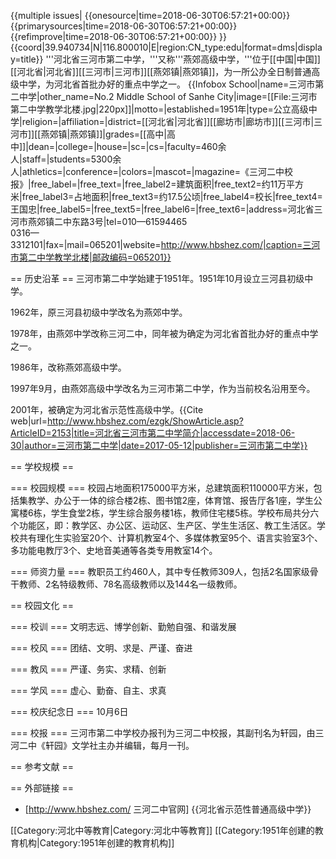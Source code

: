 {{multiple issues|
{{onesource|time=2018-06-30T06:57:21+00:00}}
{{primarysources|time=2018-06-30T06:57:21+00:00}}
{{refimprove|time=2018-06-30T06:57:21+00:00}}
}}
{{coord|39.940734|N|116.800010|E|region:CN_type:edu|format=dms|display=title}}
'''河北省三河市第二中学，'''又称'''燕郊高级中学，'''位于[[中国|中国]][[河北省|河北省]][[三河市|三河市]][[燕郊镇|燕郊镇]]，为一所公办全日制普通高级中学，为河北省首批办好的重点中学之一。
{{Infobox School|name=三河市第二中学|other_name=No.2 Middle School of Sanhe City|image=[[File:三河市第二中学教学北楼.jpg|220px]]|motto=|established=1951年|type=公立高级中学|religion=|affiliation=|district=[[河北省|河北省]][[廊坊市|廊坊市]][[三河市|三河市]][[燕郊镇|燕郊镇]]|grades=[[高中|高中]]|dean=|college=|house=|sc=|cs=|faculty=460余人|staff=|students=5300余人|athletics=|conference=|colors=|mascot=|magazine=《三河二中校报》|free_label=|free_text=|free_label2=建筑面积|free_text2=约11万平方米|free_label3=占地面积|free_text3=约17.5公顷|free_label4=校长|free_text4=王国忠|free_label5=|free_text5=|free_label6=|free_text6=|address=河北省三河市燕郊镇二中东路3号|tel=010—61594465<br />0316—3312101|fax=|mail=065201|website=http://www.hbshez.com/|caption=三河市第二中学教学北楼|邮政编码=065201}}

== 历史沿革 ==
三河市第二中学始建于1951年。1951年10月设立三河县初级中学。

1962年，原三河县初级中学改名为燕郊中学。

1978年，由燕郊中学改称三河二中，同年被为确定为河北省首批办好的重点中学之一。

1986年，改称燕郊高级中学。

1997年9月，由燕郊高级中学改名为三河市第二中学，作为当前校名沿用至今。

2001年，被确定为河北省示范性高级中学。<ref>{{Cite web|url=http://www.hbshez.com/ezgk/ShowArticle.asp?ArticleID=2153|title=河北省三河市第二中学简介|accessdate=2018-06-30|author=三河市第二中学|date=2017-05-12|publisher=三河市第二中学}}</ref>

== 学校规模 ==

=== 校园规模 ===
校园占地面积175000平方米，总建筑面积110000平方米，包括集教学、办公于一体的综合楼2栋、图书馆2座，体育馆、报告厅各1座，学生公寓楼6栋，学生食堂2栋，学生综合服务楼1栋，教师住宅楼5栋。学校布局共分六个功能区，即：教学区、办公区、运动区、生产区、学生生活区、教工生活区。学校共有理化生实验室20个、计算机教室4个、多媒体教室95个、语言实验室3个、多功能电教厅3个、史地音美通等各类专用教室14个。

=== 师资力量 ===
教职员工约460人，其中专任教师309人，包括2名国家级骨干教师、2名特级教师、78名高级教师以及144名一级教师。

== 校园文化 ==

=== 校训 ===
文明志远、博学创新、勤勉自强、和谐发展

=== 校风 ===
团结、文明、求是、严谨、奋进

=== 教风 ===
严谨、务实、求精、创新

=== 学风 ===
虚心、勤奋、自主、求真

=== 校庆纪念日 ===
10月6日

=== 校报 ===
三河市第二中学校办报刊为三河二中校报，其副刊名为轩园，由三河二中《轩园》文学社主办并编辑，每月一刊。

== 参考文献 ==
<references />

== 外部链接 ==
* [http://www.hbshez.com/ 三河二中官网]
{{河北省示范性普通高级中学}}

[[Category:河北中等教育|Category:河北中等教育]]
[[Category:1951年创建的教育机构|Category:1951年创建的教育机构]]